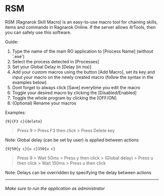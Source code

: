 # RSM

RSM (Ragnarok Skill Macro) is an easy-to-use macro tool for chaining skills, items and commands in Ragnarok Online. If the server allows 4rTools, then you can safely use this software.

Guide:
1. Type the name of the main RO application to [Process Name] (without '.exe')
2. Select the process detected in [Processes]
3. Set your Global Delay in [Delay (in ms)]
4. Add your custom macros using the button [Add Macro], set its key and input your macro on the newly created macro (follow the syntax in the examples below)
5. Dont forget to always click [Save] everytime you edit the macro
6. Toggle your desired macro by clicking the [Disabled/Enabled]
7. Toggle the whole program by clicking the [OFF/ON]
8. (Optional) Rename your macros

Examples:

```
{9}{F3 c}{delete}
```
> Press 9 > Press F3 then click > Press Delete key

Note: Global delay (can be set by user) is applied between actions

```
{9}50{y c}{u c}150{u c}
```
> Press 9 > Wait 50ms > Press y then click > (Global delay) > Press u then click > Wait 150ms > Press u then click

Note: Delays can be overridden by specifying the delay between actions

----
###### Make sure to run the application as administrator
